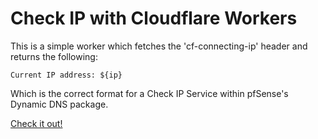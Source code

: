 # Check IP with Cloudflare Workers

This is a simple worker which fetches the 'cf-connecting-ip' header and returns the following:
```
Current IP address: ${ip}
```

Which is the correct format for a Check IP Service within pfSense's Dynamic DNS package.

[Check it out!](https://as204291.net/checkip)


